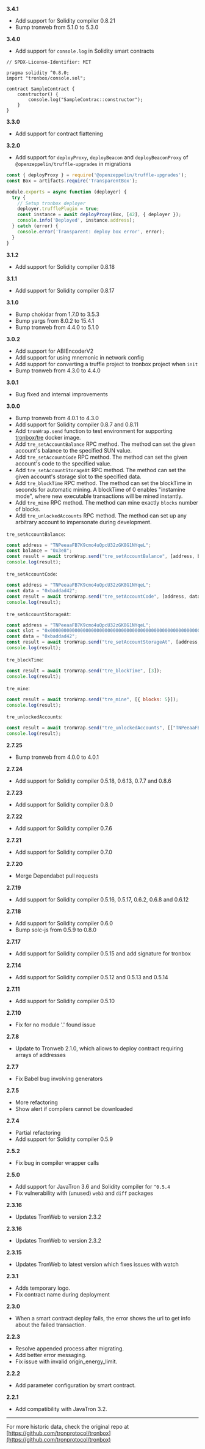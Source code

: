 __3.4.1__
* Add support for Solidity compiler 0.8.21
* Bump tronweb from 5.1.0 to 5.3.0

__3.4.0__
* Add support for `console.log` in Solidity smart contracts

```solidity
// SPDX-License-Identifier: MIT

pragma solidity ^0.8.0;
import "tronbox/console.sol";

contract SampleContract {
    constructor() {
        console.log("SampleContrac::constructor");
    }
}
```

__3.3.0__
* Add support for contract flattening

__3.2.0__
* Add support for `deployProxy`, `deployBeacon` and `deployBeaconProxy` of `@openzeppelin/truffle-upgrades` in migrations

```javascript
const { deployProxy } = require('@openzeppelin/truffle-upgrades');
const Box = artifacts.require('TransparentBox');

module.exports = async function (deployer) {
  try {
    // Setup tronbox deployer
    deployer.trufflePlugin = true;
    const instance = await deployProxy(Box, [42], { deployer });
    console.info('Deployed', instance.address);
  } catch (error) {
    console.error('Transparent: deploy box error', error);
  }
}
```

__3.1.2__
* Add support for Solidity compiler 0.8.18

__3.1.1__
* Add support for Solidity compiler 0.8.17

__3.1.0__
* Bump chokidar from 1.7.0 to 3.5.3
* Bump yargs from 8.0.2 to 15.4.1
* Bump tronweb from 4.4.0 to 5.1.0

__3.0.2__
* Add support for ABIEncoderV2
* Add support for using mnemonic in network config
* Add support for converting a truffle project to tronbox project when `init`
* Bump tronweb from 4.3.0 to 4.4.0

__3.0.1__
* Bug fixed and internal improvements

__3.0.0__
* Bump tronweb from 4.0.1 to 4.3.0
* Add support for Solidity compiler 0.8.7 and 0.8.11
* Add `tronWrap.send` function to test environment for supporting [tronbox/tre](https://hub.docker.com/r/tronbox/tre) docker image.
* Add `tre_setAccountBalance` RPC method. The method can set the given account's balance to the specified SUN value.
* Add `tre_setAccountCode` RPC method. The method can set the given account's code to the specified value.
* Add `tre_setAccountStorageAt` RPC method. The method can set the given account's storage slot to the specified data.
* Add `tre_blockTime` RPC method. The method can set the blockTime in seconds for automatic mining. A blockTime of 0 enables "instamine mode", where new executable transactions will be mined instantly.
* Add `tre_mine` RPC method. The method can mine exactly `blocks` number of blocks.
* Add `tre_unlockedAccounts` RPC method. The method can set up any arbitrary account to impersonate during development.

`tre_setAccountBalance`:
```javascript
const address = "TNPeeaaFB7K9cmo4uQpcU32zGK8G1NYqeL";
const balance = "0x3e8";
const result = await tronWrap.send("tre_setAccountBalance", [address, balance]);
console.log(result);
```
`tre_setAccountCode`:
```javascript
const address = "TNPeeaaFB7K9cmo4uQpcU32zGK8G1NYqeL";
const data = "0xbaddad42";
const result = await tronWrap.send("tre_setAccountCode", [address, data]);
console.log(result);
```
`tre_setAccountStorageAt`:
```javascript
const address = "TNPeeaaFB7K9cmo4uQpcU32zGK8G1NYqeL";
const slot = "0x0000000000000000000000000000000000000000000000000000000000000005";
const data = "0xbaddad42";
const result = await tronWrap.send("tre_setAccountStorageAt", [address, slot, data]);
console.log(result);
```
`tre_blockTime`:
```javascript
const result = await tronWrap.send("tre_blockTime", [3]);
console.log(result);
```
`tre_mine`:
```javascript
const result = await tronWrap.send("tre_mine", [{ blocks: 5}]);
console.log(result);
```
`tre_unlockedAccounts`:
```javascript
const result = await tronWrap.send("tre_unlockedAccounts", [["TNPeeaaFB7K9cmo4uQpcU32zGK8G1NYqeL"]]);
console.log(result);
```

__2.7.25__
* Bump tronweb from 4.0.0 to 4.0.1

__2.7.24__
* Add support for Solidity compiler 0.5.18, 0.6.13, 0.7.7 and 0.8.6

__2.7.23__
* Add support for Solidity compiler 0.8.0

__2.7.22__
* Add support for Solidity compiler 0.7.6

__2.7.21__
* Add support for Solidity compiler 0.7.0

__2.7.20__
* Merge Dependabot pull requests

__2.7.19__
* Add support for Solidity compiler 0.5.16, 0.5.17, 0.6.2, 0.6.8 and 0.6.12

__2.7.18__
* Add support for Solidity compiler 0.6.0
* Bump solc-js from 0.5.9 to 0.8.0

__2.7.17__
* Add support for Solidity compiler 0.5.15 and add signature for tronbox

__2.7.14__
* Add support for Solidity compiler 0.5.12 and 0.5.13 and 0.5.14

__2.7.11__
* Add support for Solidity compiler 0.5.10

__2.7.10__
* Fix for no module '.' found issue

__2.7.8__
* Update to Tronweb 2.1.0, which allows to deploy contract requiring arrays of addresses

__2.7.7__
* Fix Babel bug involving generators

__2.7.5__
* More refactoring
* Show alert if compilers cannot be downloaded

__2.7.4__
* Partial refactoring
* Add support for Solidity compiler 0.5.9

__2.5.2__
* Fix bug in compiler wrapper calls

__2.5.0__
* Add support for JavaTron 3.6 and Solidity compiler for `^0.5.4`
* Fix vulnerability with (unused) `web3` and `diff` packages

__2.3.16__
* Updates TronWeb to version 2.3.2

__2.3.16__
* Updates TronWeb to version 2.3.2

__2.3.15__
* Updates TronWeb to latest version which fixes issues with watch

__2.3.1__
* Adds temporary logo.
* Fix contract name during deployment

__2.3.0__
* When a smart contract deploy fails, the error shows the url to get info about the failed transaction.

__2.2.3__
* Resolve appended process after migrating.
* Add better error messaging.
* Fix issue with invalid origin_energy_limit.

__2.2.2__
* Add parameter configuration by smart contract.

__2.2.1__
* Add compatibility with JavaTron 3.2.


-----

For more historic data, check the original repo at
[https://github.com/tronprotocol/tronbox](https://github.com/tronprotocol/tronbox)
